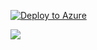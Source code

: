 [![Deploy to Azure](http://azuredeploy.net/deploybutton.png)](https://azuredeploy.net/)

<a href="http://armviz.io/#/?load=https://github.com/greerp/aspmvc4azure/master/azuredeploy.json" target="_blank">
    <img src="http://armviz.io/visualizebutton.png"/>
</a>

